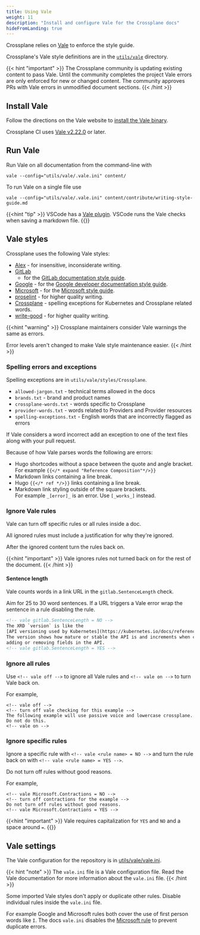 ```yaml
---
title: Using Vale
weight: 11
description: "Install and configure Vale for the Crossplane docs"
hideFromLanding: true
---
```


Crossplane relies on [Vale](https://github.com/errata-ai/vale) to enforce the style guide.

Crossplane's Vale style definitions are in the
[`utils/vale`](https://github.com/crossplane/docs/tree/master/utils/vale) 
directory.

{{< hint "important" >}}
The Crossplane community is updating existing content to pass Vale. Until the
community completes the project Vale errors are only enforced for new or changed
content. The community approves PRs with Vale errors in unmodified document sections.
{{< /hint >}}

## Install Vale

Follow the directions on the Vale website to 
[install the Vale binary](https://vale.sh/docs/vale-cli/installation/).
<!-- vale off -->
Crossplane CI uses [Vale v2.22.0](https://github.com/errata-ai/vale/releases/tag/v2.22.0) or later.
<!-- vale on -->
## Run Vale

Run Vale on all documentation from the command-line with

```shell
vale --config="utils/vale/.vale.ini" content/
```

To run Vale on a single file use

```shell
vale --config="utils/vale/.vale.ini" content/contribute/writing-style-guide.md
```

{{<hint "tip" >}}
VSCode has a [Vale plugin](https://github.com/errata-ai/vale-vscode). VSCode
runs the Vale checks when saving a markdown file.
{{</hint >}}

## Vale styles

Crossplane uses the following Vale styles:
* [Alex](https://github.com/errata-ai/alex) - for insensitive, inconsiderate writing.
* [GitLab](https://gitlab.com/gitlab-org/gitlab/-/tree/master/doc/.vale/gitlab)
  - for the [GitLab documentation style guide](https://docs.gitlab.com/ee/development/documentation/styleguide/).
* [Google](https://github.com/errata-ai/google) - for the [Google developer documentation style guide](https://developers.google.com/style).
* [Microsoft](https://github.com/errata-ai/Microsoft) - for the [Microsoft style guide](https://learn.microsoft.com/en-us/style-guide/welcome/).
* [proselint](https://github.com/errata-ai/proselint) - for higher quality writing.
* [Crossplane](https://github.com/crossplane/docs/tree/master/utils/vale/styles/Crossplane) - spelling exceptions for Kubernetes and Crossplane related words. 
* [write-good](https://github.com/errata-ai/write-good) - for higher quality writing.

{{<hint "warning" >}}
Crossplane maintainers consider Vale warnings the same as errors. 

Error levels aren't changed to make Vale style maintenance easier.
{{< /hint >}}

### Spelling errors and exceptions

Spelling exceptions are in `utils/vale/styles/Crossplane`. 
* `allowed-jargon.txt` - technical terms allowed in the docs
* `brands.txt` - brand and product names
* `crossplane-words.txt` - words specific to Crossplane
* `provider-words.txt` - words related to Providers and Provider resources
* `spelling-exceptions.txt` - English words that are incorrectly flagged as errors

If Vale considers a word incorrect add an
exception to one of the text files along with your pull request. 

<!-- vale off -->
Because of how Vale parses words the following are errors:
 * Hugo shortcodes without a space between the quote and angle bracket.  
  For example `{{</* expand "Reference Composition"*/>}}`
 * Markdown links containing a line break.
 * Hugo `{{</* ref */>}}` links containing a line break. 
 * Markdown link styling outside of the square brackets.  
 For example `_[error]_` is an error. Use `[_works_]` instead. 
 <!-- vale on -->
### Ignore Vale rules

Vale can turn off specific rules or all rules inside a doc.

All ignored rules must include a justification for why they're ignored.

After the ignored content turn the rules back on. 

{{<hint "important" >}}
Vale ignores rules not turned back on for the rest of the document.
{{< /hint >}}

#### Sentence length

<!-- vale Google.WordList = NO -->
Vale counts words in a link URL in the `gitlab.SentenceLength` check. 
<!-- vale Google.WordList = YES -->

Aim for 25 to 30 word sentences. If a URL triggers a Vale error wrap the sentence
in a rule disabling the rule. 

```html
<!-- vale gitlab.SentenceLength = NO -->
The XRD `version` is like the 
[API versioning used by Kubernetes](https://kubernetes.io/docs/reference/using-api/#api-versioning).
The version shows how mature or stable the API is and increments when changing,
adding or removing fields in the API.
<!-- vale gitlab.SentenceLength = YES -->
```

### Ignore all rules

Use `<!-- vale off -->` to ignore all Vale rules and `<!-- vale on -->` to turn
Vale back on.

For example, 

```plaintext
<!-- vale off -->
<!-- turn off vale checking for this example -->
The following example will use passive voice and lowercase crossplane. Do not do this.
<!-- vale on -->
```

### Ignore specific rules

Ignore a specific rule with `<!-- vale <rule name> = NO -->` and turn the rule
back on with `<!-- vale <rule name> = YES -->`.

<!-- vale Microsoft.Contractions = NO -->
<!-- turn off contractions for the example -->
Do not turn off rules without good reasons.
<!-- vale Microsoft.Contractions = YES -->

For example,
```plaintext
<!-- vale Microsoft.Contractions = NO -->
<!-- turn off contractions for the example -->
Do not turn off rules without good reasons.
<!-- vale Microsoft.Contractions = YES -->
```

{{<hint "important" >}}
Vale requires capitalization for `YES` and `NO` and a space around `=`.
{{</hint >}}

## Vale settings

The Vale configuration for the repository is in
[utils/vale/vale.ini](https://github.com/crossplane/docs/blob/master/utils/vale/.vale.ini).

{{< hint "note" >}}
The `vale.ini` file is a Vale configuration file. Read the Vale documentation 
for more information about the `vale.ini` file. 
{{< /hint >}}

Some imported Vale styles don't apply or duplicate other rules. Disable
individual rules inside the `vale.ini` file.

For example Google and Microsoft rules both cover the use of first person words 
like `I`. The docs `vale.ini` disables the
[Microsoft rule](https://github.com/crossplane/docs/blob/3e9e10671c32e368f5381d83e406e16bc38c93bc/utils/vale/.vale.ini#L42) 
to prevent duplicate errors.
